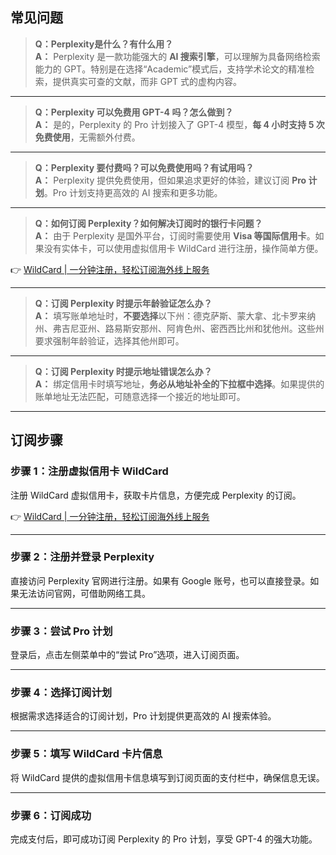 ## 常见问题

> **Q：Perplexity是什么？有什么用？**  
> **A：** Perplexity 是一款功能强大的 **AI 搜索引擎**，可以理解为具备网络检索能力的 GPT。特别是在选择“Academic”模式后，支持学术论文的精准检索，提供真实可查的文献，而非 GPT 式的虚构内容。

---

> **Q：Perplexity 可以免费用 GPT-4 吗？怎么做到？**  
> **A：** 是的，Perplexity 的 Pro 计划接入了 GPT-4 模型，**每 4 小时支持 5 次免费使用**，无需额外付费。

---

> **Q：Perplexity 要付费吗？可以免费使用吗？有试用吗？**  
> **A：** Perplexity 提供免费使用，但如果追求更好的体验，建议订阅 **Pro 计划**。Pro 计划支持更高效的 AI 搜索和更多功能。

---

> **Q：如何订阅 Perplexity？如何解决订阅时的银行卡问题？**  
> **A：** 由于 Perplexity 是国外平台，订阅时需要使用 **Visa 等国际信用卡**。如果没有实体卡，可以使用虚拟信用卡 WildCard 进行注册，操作简单方便。

👉 [WildCard | 一分钟注册，轻松订阅海外线上服务](https://bit.ly/bewildcard)

---

> **Q：订阅 Perplexity 时提示年龄验证怎么办？**  
> **A：** 填写账单地址时，**不要选择**以下州：德克萨斯、蒙大拿、北卡罗来纳州、弗吉尼亚州、路易斯安那州、阿肯色州、密西西比州和犹他州。这些州要求强制年龄验证，选择其他州即可。

---

> **Q：订阅 Perplexity 时提示地址错误怎么办？**  
> **A：** 绑定信用卡时填写地址，**务必从地址补全的下拉框中选择**。如果提供的账单地址无法匹配，可随意选择一个接近的地址即可。

---

## 订阅步骤

### 步骤 1：注册虚拟信用卡 WildCard

注册 WildCard 虚拟信用卡，获取卡片信息，方便完成 Perplexity 的订阅。

👉 [WildCard | 一分钟注册，轻松订阅海外线上服务](https://bit.ly/bewildcard)

---

### 步骤 2：注册并登录 Perplexity

直接访问 Perplexity 官网进行注册。如果有 Google 账号，也可以直接登录。如果无法访问官网，可借助网络工具。

---

### 步骤 3：尝试 Pro 计划

登录后，点击左侧菜单中的“尝试 Pro”选项，进入订阅页面。

---

### 步骤 4：选择订阅计划

根据需求选择适合的订阅计划，Pro 计划提供更高效的 AI 搜索体验。

---

### 步骤 5：填写 WildCard 卡片信息

将 WildCard 提供的虚拟信用卡信息填写到订阅页面的支付栏中，确保信息无误。

---

### 步骤 6：订阅成功

完成支付后，即可成功订阅 Perplexity 的 Pro 计划，享受 GPT-4 的强大功能。